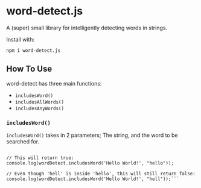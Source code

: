 # word-detect.js
A (super) small library for intelligently detecting words in strings.

Install with:

`npm i word-detect.js`

## How To Use

word-detect has three main functions:

- `includesWord()`
- `includesAllWords()`
- `includesAnyWords()`

### `includesWord()`

`includesWord()` takes in 2 parameters; The string, and the word to be searched for.

```const wordDetect = require('./index.js');

// This will return true:
console.log(wordDetect.includesWord('Hello World!', "hello"));

// Even though 'hell' is inside 'hello', this will still return false:
console.log(wordDetect.includesWord('Hello World!', "hell"));```
